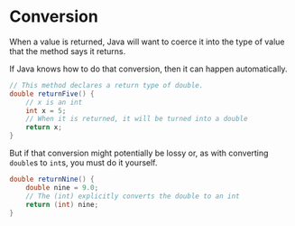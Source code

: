 # Conversion

When a value is returned, Java will want to coerce it into
the type of value that the method says it returns.

If Java knows how to do that conversion, then it can happen automatically.

```java
// This method declares a return type of double.
double returnFive() {
    // x is an int
    int x = 5;
    // When it is returned, it will be turned into a double 
    return x;
}
```

But if that conversion might potentially be lossy or, as with converting `double`s to `int`s,
you must do it yourself.

```java
double returnNine() {
    double nine = 9.0;
    // The (int) explicitly converts the double to an int
    return (int) nine;
}
```